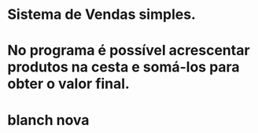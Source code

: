 # Sistema de Vendas simples.

# No programa é possível acrescentar produtos na cesta e somá-los para obter o valor final.

# blanch nova
